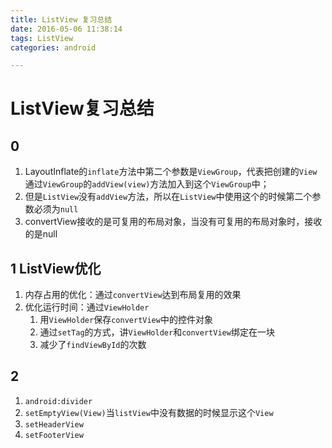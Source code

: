 ```yaml
---
title: ListView 复习总结
date: 2016-05-06 11:38:14
tags: ListView
categories: android

---
```


# ListView复习总结

## 0

1. LayoutInflate的`inflate`方法中第二个参数是`ViewGroup`，代表把创建的`View`通过`ViewGroup`的`addView(view)`方法加入到这个`ViewGroup`中；
2. 但是`ListView`没有`addView`方法，所以在`ListView`中使用这个的时候第二个参数必须为`null`
3. convertView接收的是可复用的布局对象，当没有可复用的布局对象时，接收的是null

## 1 ListView优化
1. 内存占用的优化：通过`convertView`达到布局复用的效果
2. 优化运行时间：通过`ViewHolder`
	1. 用`ViewHolder`保存`convertView`中的控件对象
	2. 通过`setTag`的方式，讲`ViewHolder`和`convertView`绑定在一块
	3. 减少了`findViewById`的次数

## 2 
1. `android:divider`
2. `setEmptyView(View)`当`listView`中没有数据的时候显示这个`View`
3. `setHeaderView`
4. `setFooterView`
